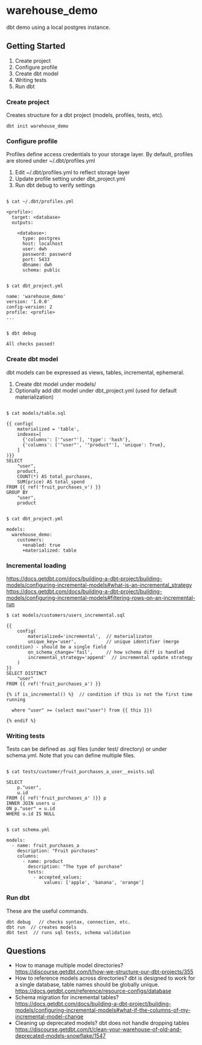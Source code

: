 # warehouse_demo
dbt demo using a local postgres instance.

## Getting Started
1. Create project
2. Configure profile
3. Create dbt model
4. Writing tests
5. Run dbt

### Create project
Creates structure for a dbt project (models, profiles, tests, etc).

```
dbt init warehouse_demo
```

### Configure profile
Profiles define access credentials to your storage layer. By default, profiles are stored under ~/.dbt/profiles.yml


1. Edit ~/.dbt/profiles.yml to reflect storage layer
2. Update profile setting under dbt_project.yml
3. Run dbt debug to verify settings

```

$ cat ~/.dbt/profiles.yml

<profile>:
  target: <database>
  outputs:

    <database>:
      type: postgres
      host: localhost
      user: dwh
      password: password
      port: 5433
      dbname: dwh
      schema: public


$ cat dbt_project.yml

name: 'warehouse_demo'
version: '1.0.0'
config-version: 2
profile: <profile>
...


$ dbt debug

All checks passed!

```

### Create dbt model
dbt models can be expressed as views, tables, incremental, ephemeral.

1. Create dbt model under models/
2. Optionally add dbt model under dbt_project.yml (used for default materialization)

```

$ cat models/table.sql

{{ config(
    materialized = 'table',
    indexes=[
      {'columns': ['"user"'], 'type': 'hash'},
      {'columns': ['"user"', '"product"'], 'unique': True},
    ]
)}}
SELECT 
    "user",
    product,    
    COUNT(*) AS total_purchases,
    SUM(price) AS total_spend
FROM {{ ref('fruit_purchases_v') }}
GROUP BY
    "user",
    product


$ cat dbt_project.yml

models:
  warehouse_demo:
    customers:
      +enabled: true
      +materialized: table

```

### Incremental loading
https://docs.getdbt.com/docs/building-a-dbt-project/building-models/configuring-incremental-models#what-is-an-incremental_strategy
https://docs.getdbt.com/docs/building-a-dbt-project/building-models/configuring-incremental-models#filtering-rows-on-an-incremental-run

```
$ cat models/customers/users_incremental.sql

{{
    config(
        materialized='incremental',  // materializaton
        unique_key='user',           // unique identifier (merge condition) - should be a single field
        on_schema_change='fail',     // how schema diff is handled
        incremental_strategy='append'  // incremental update strategy
    )
}}
SELECT DISTINCT
    "user"
FROM {{ ref('fruit_purchases_a') }}

{% if is_incremental() %}  // condition if this is not the first time running

  where "user" >= (select max("user") from {{ this }})

{% endif %}

```

### Writing tests
Tests can be defined as .sql files (under test/ directory) or under schema.yml. Note that you can define multiple files.

```

$ cat tests/customer/fruit_purchases_a_user__exists.sql

SELECT
    p."user",
    u.id
FROM {{ ref('fruit_purchases_a' )}} p
INNER JOIN users u
ON p."user" = u.id
WHERE u.id IS NULL


$ cat schema.yml

models:
  - name: fruit_purchases_a
    description: "Fruit purchases"
    columns:
      - name: product
        description: "The type of purchase"
        tests:
          - accepted_values:
              values: ['apple', 'banana', 'orange']
```

### Run dbt
These are the useful commands.

```
dbt debug   // checks syntax, connection, etc.
dbt run  // creates models
dbt test  // runs sql tests, schema validation
```

## Questions
* How to manage multiple model directories? https://discourse.getdbt.com/t/how-we-structure-our-dbt-projects/355
* How to reference models across directories? dbt is designed to work for a single database, table names should be globally unique. https://docs.getdbt.com/reference/resource-configs/database
* Schema migration for incremental tables? https://docs.getdbt.com/docs/building-a-dbt-project/building-models/configuring-incremental-models#what-if-the-columns-of-my-incremental-model-change
* Cleaning up deprecated models? dbt does not handle dropping tables https://discourse.getdbt.com/t/clean-your-warehouse-of-old-and-deprecated-models-snowflake/1547